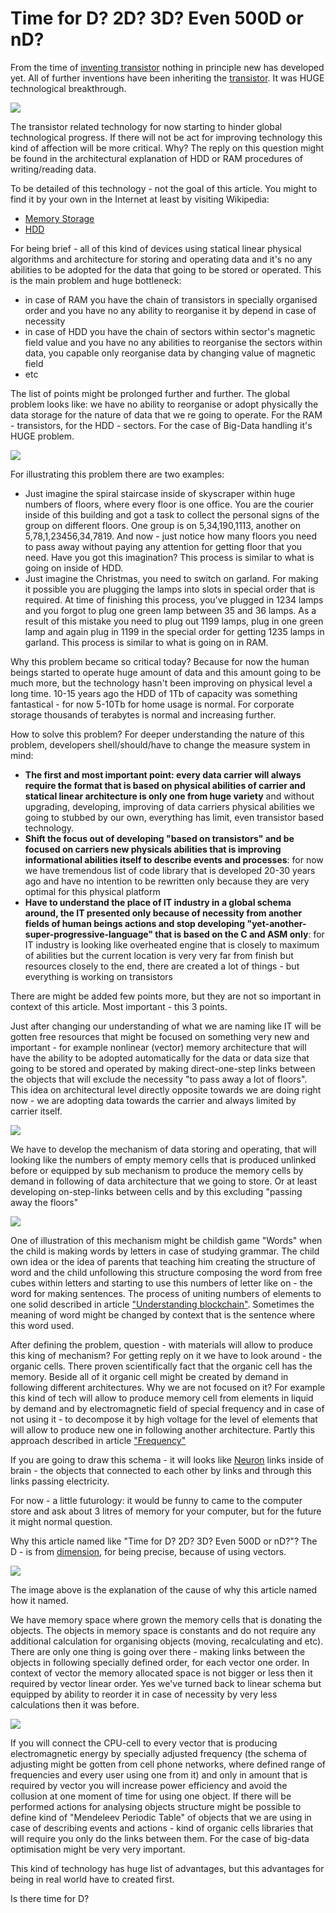 # Time for D? 2D? 3D? Even 500D or nD?

From the time of [inventing transistor](https://en.wikipedia.org/wiki/History_of_the_transistor) nothing in principle new has developed yet. All of further inventions have been inheriting the [transistor](https://en.wikipedia.org/wiki/Transistor). It was HUGE technological breakthrough.

![](https://raw.githubusercontent.com/alexandrkirilov/kirilov_articles/master/unsorted/time_for_d/illustrations/arb_illustartions_time_for_d_005.png)

The transistor related technology for now starting to hinder global technological progress. If there will not be act for improving technology this kind of affection will be more critical. Why? The reply on this question might be found in the architectural explanation of HDD or RAM procedures of writing/reading data.

To be detailed of this technology - not the goal of this article. You might to find it by your own in the Internet at least by visiting Wikipedia:

* [Memory Storage](https://en.wikipedia.org/wiki/Computer_data_storage)
* [HDD](https://en.wikipedia.org/wiki/Hard_disk_drive)

For being brief - all of this kind of devices using statical linear physical algorithms and architecture for storing and operating data and it's no any abilities to be adopted for the data that going to be stored or operated. This is the main problem and huge bottleneck:

* in case of RAM you have the chain of transistors in specially organised order and you have no any ability to reorganise it by depend in case of necessity 
* in case of HDD you have the chain of sectors within sector's magnetic field value and you have no any abilities to reorganise the sectors within data, you capable only reorganise data by changing value of magnetic field
* etc

The list of points might be prolonged further and further. The global problem looks like: we have no ability to reorganise or adopt physically the data storage for the nature of data that we re going to operate. For the RAM - transistors, for the HDD - sectors. For the case of Big-Data handling it's HUGE problem.

![](https://raw.githubusercontent.com/alexandrkirilov/kirilov_articles/master/unsorted/time_for_d/illustrations/arb_illustartions_time_for_d_001.png)

For illustrating this problem there are two examples:

* Just imagine the spiral staircase inside of skyscraper within huge numbers of floors, where every floor is one office. You are the courier inside of this building and got a task to collect the personal signs of the group on different floors. One group is on 5,34,190,1113, another on 5,78,1,23456,34,7819. And now - just notice how many floors you need to pass away without paying any attention for getting floor that you need. Have you got this imagination? This process is similar to what is going on inside of HDD.
* Just imagine the Christmas, you need to switch on garland. For making it possible you are plugging the lamps into slots in special order that is required. At time of finishing this process, you've plugged in 1234 lamps and you forgot to plug one green lamp between 35 and 36 lamps. As a result of this mistake you need to plug out 1199 lamps, plug in one green lamp and again plug in 1199 in the special order for getting 1235 lamps in garland. This process is similar to what is going on in RAM.

Why this problem became so critical today? Because for now the human beings started to operate huge amount of data and this amount going to be much more, but the technology hasn't been improving on physical level a long time. 10-15 years ago the HDD of 1Tb of capacity was something fantastical - for now 5-10Tb for home usage is normal. For corporate storage thousands of terabytes is normal and increasing further.

How to solve this problem? For deeper understanding the nature of this problem, developers shell/should/have to change the measure system in mind:

* **The first and most important point: every data carrier will always require the format that is based on physical abilities of carrier and statical linear architecture is only one from huge variety** and without upgrading, developing, improving of data carriers physical abilities we going to stubbed by our own, everything has limit, even transistor based technology.
* **Shift the focus out of developing "based on transistors" and be focused on carriers new physicals abilities that is improving informational abilities itself to describe events and processes**: for now we have tremendous list of code library that is developed 20-30 years ago and have no intention to be rewritten only because they are very optimal for this physical platform 
* **Have to understand the place of IT industry in a global schema  around, the IT presented only because of necessity from another fields of human beings actions and stop developing "yet-another-super-progressive-language" that is based on the C and ASM only**: for IT industry is looking like overheated engine that is closely to maximum of abilities but the current location is very very far from finish but resources closely to the end, there are created a lot of things - but everything is working on transistors

There are might be added few points more, but they are not so important in context of this article. Most important - this 3 points.

Just after changing our understanding of what we are naming like IT will be gotten free resources that might be focused on something very new and important - for example nonlinear (vector) memory architecture that will have the ability to be adopted automatically for the data or data size that going to be stored and operated by making direct-one-step links between the objects that will exclude the necessity "to pass away a lot of floors". This idea on architectural level directly opposite towards we are doing right now - we are adopting data towards the carrier and always limited by carrier itself.

![](https://raw.githubusercontent.com/alexandrkirilov/kirilov_articles/master/unsorted/time_for_d/illustrations/arb_illustartions_time_for_d_002.png)

We have to develop the mechanism of data storing and operating, that will looking like the numbers of empty memory cells that is produced unlinked before or equipped by sub mechanism to produce the memory cells by demand in following of data architecture that we going to store. Or at least developing on-step-links between cells and by this excluding "passing away the floors"

![](https://raw.githubusercontent.com/alexandrkirilov/kirilov_articles/master/unsorted/time_for_d/illustrations/arb_illustartions_time_for_d_003.png)

One of illustration of this mechanism might be childish game "Words" when the child is making words by letters in case of studying grammar. The child own idea or the idea of parents that teaching him creating the structure of word and the child unfollowing this structure composing the word from free cubes within letters and starting to use this numbers of letter like on - the word for making sentences. The process of uniting numbers of elements to one solid described in article ["Understanding blockchain"](https://github.com/ArboreusSystems/arboreus_articles/blob/master/blockchain/understanding_blockchain/eng.understanding_blockchain.md). Sometimes the meaning of word might be changed by context that is the sentence where this word used.

After defining the problem, question - with materials will allow to produce this king of mechanism? For getting reply on it we have to look around - the organic cells. There proven scientifically fact that the organic cell has the memory. Beside all of it organic cell might be created by demand in following different architectures. Why we are not focused on it? For example this kind of tech will allow to produce memory cell from elements in liquid by demand and by electromagnetic field of special frequency and in case of not using it - to decompose it by high voltage for the level of elements that will allow to produce new one in following another architecture. Partly this approach described in article ["Frequency"](https://github.com/alexandrkirilov/kirilov_articles/blob/master/unsorted/frequency/eng.frequency.md)

If you are going to draw this schema - it will looks like [Neuron](https://en.wikipedia.org/wiki/Neuron) links inside of brain - the objects that connected to each other by links and through this links passing electricity.

For now - a little futurology: it would be funny to came to the computer store and ask about 3 litres of memory for your computer, but for the future it might normal question.

Why this article named like "Time for D? 2D? 3D? Even 500D or nD?"? The D - is from [dimension](https://en.wikipedia.org/wiki/Dimension), for being precise, because of using vectors.

![](https://raw.githubusercontent.com/alexandrkirilov/kirilov_articles/master/unsorted/time_for_d/illustrations/arb_illustartions_time_for_d_004.png)

The image above is the explanation of the cause of why this article named how it named.

We have memory space where grown the memory cells that is donating the objects. The objects in memory space is constants and do not require any additional calculation for organising objects (moving, recalculating and etc). There are only one thing is going over there - making links between the objects in following specially defined order, for each vector one order. In context of vector the memory allocated space is not bigger or less then it required by vector linear order. Yes we've turned back to linear schema but equipped by ability to reorder it in case of necessity by very less calculations then it was before.

![](https://raw.githubusercontent.com/alexandrkirilov/kirilov_articles/master/unsorted/time_for_d/illustrations/arb_illustartions_time_for_d_006.png)

If you will connect the CPU-cell to every vector that is producing electromagnetic energy by specially adjusted frequency  (the schema of adjusting might be gotten from cell phone networks, where defined range of frequencies and every user using one from it) and only in amount that is required by vector  you will increase power efficiency and avoid the collusion at one moment of time for using one object. If there will be performed actions for analysing objects structure might be possible to define kind of "Mendeleev Periodic Table" of objects that we are using in case of describing events and actions - kind of organic cells libraries that will require you only do the links between them. For the case of big-data optimisation might be very very important.

This kind of technology has huge list of advantages, but this advantages for being in real world have to created first.

Is there time for D?
